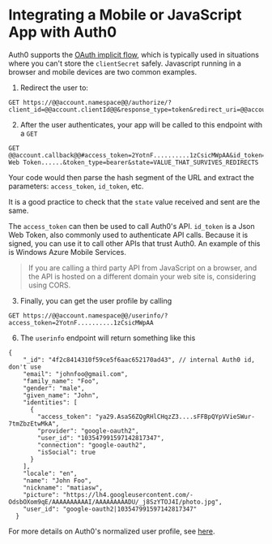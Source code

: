 # Integrating a Mobile or JavaScript App with Auth0

Auth0 supports the [OAuth implicit flow](http://tools.ietf.org/html/rfc6749#section-4.2), which is typically used in situations where you can't store the `clientSecret` safely. Javascript running in a browser and mobile devices are two common examples.

1. Redirect the user to:

  <pre style="word-wrap:break-word"><code>GET https://@@account.namespace@@/authorize/?client_id=@@account.clientId@@&response_type=token&redirect_uri=@@account.callback@@state=VALUE_THAT_SURVIVES_REDIRECTS&scope=openid&connection=YOUR_CONNECTION</code></pre>

2. After the user authenticates, your app will be called to this endpoint with a `GET`

  <pre style="word-wrap:break-word"><code>GET @@account.callback@@#access_token=2YotnF..........1zCsicMWpAA&id_token=......Json Web Token......&token_type=bearer&state=VALUE_THAT_SURVIVES_REDIRECTS</code></pre>


Your code would then parse the hash segment of the URL and extract the parameters: `access_token`, `id_token`, etc.

It is a good practice to check that the `state` value received and sent are the same. 
 
The `access_token` can then be used to call Auth0's API. `id_token` is a Json Web Token, also commonly used to authenticate API calls. Because it is signed, you can use it to call other APIs that trust Auth0. An example of this is Windows Azure Mobile Services. 

> If you are calling a third party API from JavaScript on a browser, and the API is hosted on a different domain your web site is, considering using CORS.

3. Finally, you can get the user profile by calling

  <pre style="word-wrap:break-word"><code>GET https://@@account.namespace@@/userinfo/?access_token=2YotnF..........1zCsicMWpAA</code></pre>

6. The `userinfo` endpoint will return something like this

  <pre><code>{
    "_id": "4f2c8414310f59ce5f6aac652170ad43", // internal Auth0 id, don't use
    "email": "johnfoo@gmail.com",
    "family_name": "Foo",
    "gender": "male",
    "given_name": "John",
    "identities": [
      {
        "access_token": "ya29.AsaS6ZQgRHlCHqzZ3....sFFBpQYpVVieSWur-7tmZbzEtwMkA",
        "provider": "google-oauth2",
        "user_id": "103547991597142817347",
        "connection": "google-oauth2",
        "isSocial": true
      }
    ],
    "locale": "en",
    "name": "John Foo",
    "nickname": "matiasw",
    "picture": "https://lh4.googleusercontent.com/-OdsbOXom9qE/AAAAAAAAAAI/AAAAAAAAADU/_j8SzYTOJ4I/photo.jpg",
    "user_id": "google-oauth2|103547991597142817347"
  }</code></pre>

For more details on Auth0's normalized user profile, see [here](user-profile).